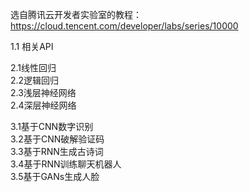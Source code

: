 选自腾讯云开发者实验室的教程：https://cloud.tencent.com/developer/labs/series/10000

1.1 相关API  

2.1线性回归  
2.2逻辑回归  
2.3浅层神经网络  
2.4深层神经网络  

3.1基于CNN数字识别  
3.2基于CNN破解验证码  
3.3基于RNN生成古诗词  
3.4基于RNN训练聊天机器人  
3.5基于GANs生成人脸
